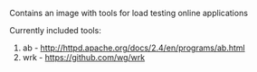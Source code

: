 Contains an image with tools for load testing online applications


Currently included tools:

1. ab - http://httpd.apache.org/docs/2.4/en/programs/ab.html
2. wrk - https://github.com/wg/wrk